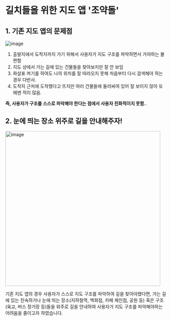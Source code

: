 # __길치들을 위한 지도 앱 '조약돌'__

## 1. 기존 지도 앱의 문제점
![image](https://user-images.githubusercontent.com/78739536/161401678-81f87be9-95a2-438d-85ef-82f04736c0d9.png)

1. 출발지에서 도착지까지 가기 위해서 사용자가 지도 구조를 파악하면서 가야하는 불편함
2. 지도 상에서 가는 길에 있는 건물들을 찾아보지만 잘 안 보임
3. 화살표 켜기를 하여도 나의 위치를 잘 따라오지 못해 처음부터 다시 검색해야 하는 경우 다반사.
4. 도착지 근처에 도착했다고 뜨지만 여러 건물들에 둘러싸여 있어 잘 보이지 않아 또 헤맨 적이 많음.

__즉, 사용자가 구조를 스스로 파악해야 한다는 점에서 사용자 친화적이지 못함.__.                     

## 2. 눈에 띄는 장소 위주로 길을 안내해주자!
<img width="484" alt="image" src="https://user-images.githubusercontent.com/78739536/161401960-05d6ded2-c066-49f6-8013-ce4644a3c7ab.png">

기존 지도 앱의 경우 사용자가 스스로 지도 구조를 파악하여 길을 찾아야했다면, 가는 길에 있는 친숙하거나 눈에 띄는 장소(지하철역, 백화점, 카페 체인점, 공원 등) 혹은 구조(육교, 버스 정거장 등)들을 위주로  길을 안내하여 사용자가 지도 구조를 파악해야하는 어려움을 줄이고자 하였습니다.


